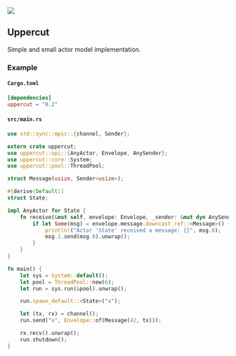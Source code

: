 ![](https://github.com/sergey-melnychuk/uppercut/workflows/Rust/badge.svg)

## Uppercut

Simple and small actor model implementation.

### Example

#### `Cargo.toml`

```toml
[dependencies]
uppercut = "0.2"
```

#### `src/main.rs`

```rust
use std::sync::mpsc::{channel, Sender};

extern crate uppercut;
use uppercut::api::{AnyActor, Envelope, AnySender};
use uppercut::core::System;
use uppercut::pool::ThreadPool;

struct Message(usize, Sender<usize>);

#[derive(Default)]
struct State;

impl AnyActor for State {
    fn receive(&mut self, envelope: Envelope, _sender: &mut dyn AnySender) {
        if let Some(msg) = envelope.message.downcast_ref::<Message>() {
            println!("Actor 'State' received a message: {}", msg.0);
            msg.1.send(msg.0).unwrap();
        }
    }
}

fn main() {
    let sys = System::default();
    let pool = ThreadPool::new(6);
    let run = sys.run(&pool).unwrap();

    run.spawn_default::<State>("x");

    let (tx, rx) = channel();
    run.send("x", Envelope::of(Message(42, tx)));

    rx.recv().unwrap();
    run.shutdown();
}
```
